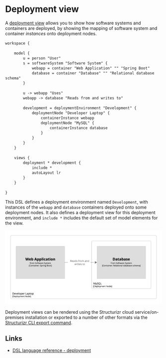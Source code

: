 # Deployment view

A [deployment view](https://c4model.com/#DeploymentDiagram) allows you to show how software systems and containers are deployed, by showing the mapping of software system and container _instances_ onto deployment nodes.

```
workspace {

    model {
        u = person "User"
        s = softwareSystem "Software System" {
            webapp = container "Web Application" "" "Spring Boot"
            database = container "Database" "" "Relational database schema"
        }

        u -> webapp "Uses"
        webapp -> database "Reads from and writes to"
        
        development = deploymentEnvironment "Development" {
            deploymentNode "Developer Laptop" {
                containerInstance webapp
                deploymentNode "MySQL" {
                    containerInstance database
                }
            }
        }
    }

    views {
        deployment * development {
            include *
            autoLayout lr
        }
    }
    
}
```

This DSL defines a deployment environment named `Development`, with instances of the `webapp` and `database` containers deployed onto some deployment nodes. It also defines a deployment view for this deployment environment, and `include *` includes the default set of model elements for the view.

[![](example-1.png)](http://structurizr.com/dsl?src=https://raw.githubusercontent.com/structurizr/dsl/master/docs/cookbook/deployment-view/example-1.dsl)

Deployment views can be rendered using the Structurizr cloud service/on-premises installation or exported to a number of other formats via the [Structurizr CLI export command](https://github.com/structurizr/cli/blob/master/docs/export.md).

## Links

- [DSL language reference - deployment](https://github.com/structurizr/dsl/blob/master/docs/language-reference.md#deployment-view)
